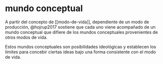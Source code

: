 # mundo conceptual
A partir del concepto de [[modo-de-vida]], dependiente de un modo de producción, @hojrup2017 sostiene que cada uno viene acompañado de un mundo conceptual que difiere de los mundos conceptuales provenientes de otros modos de vida.

Estos mundos conceptuales son posibilidades ideológicas y establecen los límites para concebir ciertas ideas bajo una forma consistente con el modo de vida.
